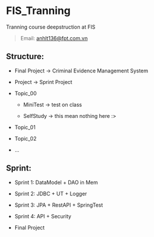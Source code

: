 <!-- lethaianh26122000@gmail.com -->

# FIS_Tranning

Tranning course deepstruction at FIS

> Email: anhlt136@fpt.com.vn

## Structure:

 * Final Project -> Criminal Evidence Management System

 * Project -> Sprint Project

 * Topic_00
 
    - MiniTest -> test on class
  
    - SelfStudy -> this mean nothing here :>

 * Topic_01
 * Topic_02
 * ...

## Sprint:

 * Sprint 1: DataModel + DAO in Mem

 * Sprint 2: JDBC + UT + Logger

 * Sprint 3: JPA + RestAPI + SpringTest

 * Sprint 4: API + Security

 * Final Project


